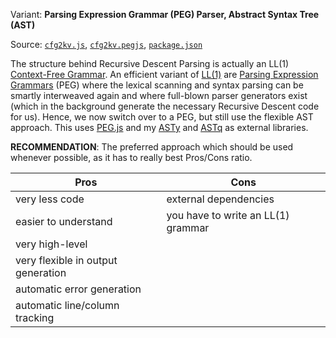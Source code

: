 
Variant: **Parsing Expression Grammar (PEG) Parser, Abstract Syntax Tree (AST)**

Source: [`cfg2kv.js`](cfg2kv.js), [`cfg2kv.pegjs`](cfg2kv.pegjs), [`package.json`](package.json)

The structure behind Recursive Descent Parsing is actually an LL(1)
[Context-Free Grammar](http://en.wikipedia.org/wiki/Context-free_grammar). An efficient variant of [LL(1)](http://en.wikipedia.org/wiki/LL_grammar) are
[Parsing Expression Grammars](http://en.wikipedia.org/wiki/Parsing_expression_grammar)
(PEG) where the lexical scanning and syntax parsing can be smartly
interweaved again and where full-blown parser generators exist (which
in the background generate the necessary Recursive Descent code for
us). Hence, we now switch over to a PEG, but still use the flexible AST
approach. This uses [PEG.js](http://pegjs.org) and my [ASTy](https://github.com/rse/asty)
and [ASTq](https://github.com/rse/astq) as external libraries.

**RECOMMENDATION**: The preferred approach which should be used whenever possible,
as it has to really best Pros/Cons ratio.

  Pros                               | Cons
  -----------------------------------|-----------------------------------
  very less code                     | external dependencies
  easier to understand               | you have to write an LL(1) grammar
  very high-level                    | 
  very flexible in output generation | 
  automatic error generation         | 
  automatic line/column tracking     | 

